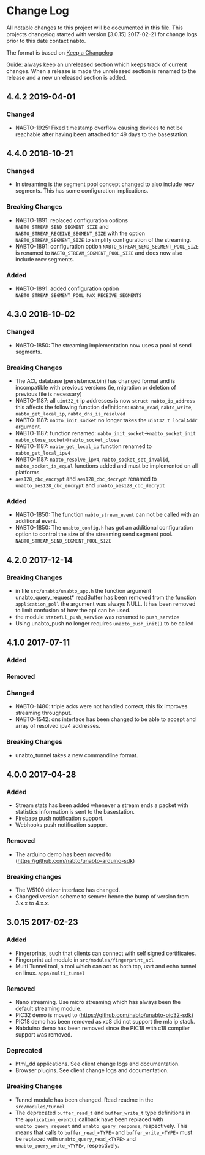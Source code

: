 # Change Log

All notable changes to this project will be documented in this
file. This projects changelog started with version [3.0.15] 2017-02-21
for change logs prior to this date contact nabto.

The format is based on [Keep a Changelog](http://keepachangelog.com/)

Guide: always keep an unreleased section which keeps track of current
changes. When a release is made the unreleased section is renamed to
the release and a new unreleased section is added.

## 4.4.2 2019-04-01

### Changed
- NABTO-1925: Fixed timestamp overflow causing devices to not be reachable after having been attached for 49 days to the basestation.

## 4.4.0 2018-10-21

### Changed
- In streaming is the segment pool concept changed to also include
  recv segments. This has some configuration implications.

### Breaking Changes
- NABTO-1891: replaced configuration options
  `NABTO_STREAM_SEND_SEGMENT_SIZE` and
  `NABTO_STREAM_RECEIVE_SEGMENT_SIZE` with the option
  `NABTO_STREAM_SEGMENT_SIZE` to simplify configuration of the
  streaming.
- NABTO-1891: configuration option
  `NABTO_STREAM_SEND_SEGMENT_POOL_SIZE` is renamed to
  `NABTO_STREAM_SEGMENT_POOL_SIZE` and does now also include recv
  segments.

### Added
- NABTO-1891: added configuration option
  `NABTO_STREAM_SEGMENT_POOL_MAX_RECEIVE_SEGMENTS`

## 4.3.0 2018-10-02

### Changed
- NABTO-1850: The streaming implementation now uses a pool of send
  segments.

### Breaking Changes
- The ACL database (persistence.bin) has changed format and is incompatible with previous versions (ie, migration or deletion of previous file is necessary)
- NABTO-1187: all `uint32_t` ip addresses is now `struct
  nabto_ip_address` this affects the following function definitions:
  `nabto_read`, `nabto_write`, `nabto_get_local_ip`,
  `nabto_dns_is_resolved`
- NABTO-1187: `nabto_init_socket` no longer takes the `uint32_t
  localAddr` argument.
- NABTO-1187: function renamed:
  `nabto_init_socket`->`nabto_socket_init`
  `nabto_close_socket`->`nabto_socket_close`
- NABTO-1187: `nabto_get_local_ip` function renamed to
  `nabto_get_local_ipv4`
- NABTO-1187: `nabto_resolve_ipv4`, `nabto_socket_set_invalid`,
  `nabto_socket_is_equal` functions added and must be implemented on
  all platforms
- `aes128_cbc_encrypt` and `aes128_cbc_decrypt` renamed to
  `unabto_aes128_cbc_encrypt` and `unabto_aes128_cbc_decrypt`

### Added
- NABTO-1850: The function `nabto_stream_event` can not be called with
  an additional event.
- NABTO-1850: The `unabto_config.h` has got an additional configuration
  option to control the size of the streaming send segment
  pool. `NABTO_STREAM_SEND_SEGMENT_POOL_SIZE`

## 4.2.0 2017-12-14

### Breaking Changes
- in file `src/unabto/unabto_app.h` the function argument
  unabto_query_request* readBuffer has been removed from the function
  `application_poll` the argument was always NULL. It has been removed
  to limit confusion of how the api can be used.
- the module `stateful_push_service` was renamed to `push_service`
- Using unabto_push no longer requires `unabto_push_init()` to be called

## 4.1.0 2017-07-11

### Added
### Removed

### Changed
- NABTO-1480: triple acks were not handled correct, this fix improves streaming throughput.
- NABTO-1542: dns interface has been changed to be able to accept and array of resolved ipv4 addresses.

### Breaking Changes
- unabto_tunnel takes a new commandline format.


## 4.0.0 2017-04-28

### Added
- Stream stats has been added whenever a stream ends a packet with
  statistics information is sent to the basestation.
- Firebase push notification support.
- Webhooks push notification support.

### Removed
- The arduino demo has been moved to (https://github.com/nabto/unabto-arduino-sdk)

### Breaking changes
- The W5100 driver interface has changed.
- Changed version scheme to semver hence the bump of version from 3.x.x to 4.x.x.

## 3.0.15 2017-02-23

### Added
- Fingerprints, such that clients can connect with self signed certificates.
- Fingerprint acl module in `src/modules/fingerprint_acl`
- Multi Tunnel tool, a tool which can act as both tcp, uart and echo tunnel on linux. `apps/multi_tunnel`

### Removed
- Nano streaming. Use micro streaming which has always been the default streaming module.
- PIC32 demo is moved to (https://github.com/nabto/unabto-pic32-sdk)
- PIC18 demo has been removed as xc8 did not support the mla ip stack.
- Nabduino demo has been removed since the PIC18 with c18 compiler support was removed.

### Deprecated
- html_dd applications. See client change logs and documentation.
- Browser plugins. See client change logs and documentation.

### Breaking Changes
- Tunnel module has been changed. Read readme in the `src/modules/tunnel`
- The deprecated `buffer_read_t` and `buffer_write_t` type definitions in the `application_event()` callback have been replaced with `unabto_query_request` and `unabto_query_response`, respectively. This means that calls to `buffer_read_<TYPE>` and `buffer_write_<TYPE>` must be replaced with `unabto_query_read_<TYPE>` and `unabto_query_write_<TYPE>`, respectively.
